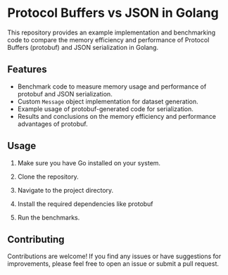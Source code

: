 # Protocol Buffers vs JSON in Golang
This repository provides an example implementation and benchmarking code to compare the memory efficiency and performance of Protocol Buffers (protobuf) and JSON serialization in Golang.

## Features

- Benchmark code to measure memory usage and performance of protobuf and JSON serialization.
- Custom `Message` object implementation for dataset generation.
- Example usage of protobuf-generated code for serialization.
- Results and conclusions on the memory efficiency and performance advantages of protobuf.

## Usage

1. Make sure you have Go installed on your system.

2. Clone the repository.
3. Navigate to the project directory.
4. Install the required dependencies like protobuf
5. Run the benchmarks.

## Contributing

Contributions are welcome! If you find any issues or have suggestions for improvements, please feel free to open an issue or submit a pull request.
